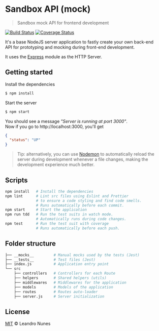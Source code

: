 # Sandbox API (mock)

> Sandbox mock API for frontend development

[![Build Status][ci-image]][ci-url]
[![Coverage Status][coverage-image]][coverage-url]

It's a base NodeJS server application to fastly create your own back-end API for prototyping and mocking during front-end development.

It uses the [Express](https://expressjs.com/) module as the HTTP Server.

## Getting started

Install the dependencies

```bash
$ npm install
```

Start the server

```bash
$ npm start
```

You should see a message _"Server is running at port 3000"_.\
Now if you go to http://localhost:3000, you'll get

```json
{
  "status": "UP"
}
```

> Tip: alternatively, you can use [Nodemon](https://www.npmjs.com/package/nodemon) to automatically reload the server during development whenever a file changes, making the development experience much better.

## Scripts

```sh
npm install   # Install the dependencies
npm lint      # Lint src files using Eslint and Prettier
              # to ensure a code styling and find code smells.
              # Runs automatically before each commit.
npm start     # Start the application
npm run tdd   # Run the test suits in watch mode.
              # Automatically runs during code changes.
npm test      # Run the test suit with coverage
              # Runs automatically before each push.
```

## Folder structure

```sh
├── __mocks__         # Manual mocks used by the tests (Jest)
├── __tests__         # Test files (Jest)
├── index.js          # Application entry point
└── src
    ├── controllers   # Controllers for each Route
    ├── helpers       # Shared helpers (utils)
    ├── middlewares   # Middlewares for the application
    ├── models        # Models of the application
    ├── routes        # Routes auto-loader
    ├── server.js     # Server initialization
```

## License

[MIT](LICENSE) © Leandro Nunes

[ci-image]: https://travis-ci.org/lnfnunes/sandbox-api.svg?branch=master
[ci-url]: https://travis-ci.org/lnfnunes/sandbox-api
[coverage-image]: https://coveralls.io/repos/github/lnfnunes/sandbox-api/badge.svg?branch=master
[coverage-url]: https://coveralls.io/github/lnfnunes/sandbox-api?branch=master
